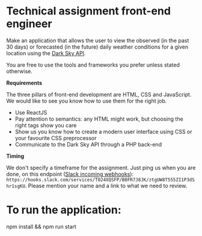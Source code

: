 # Technical assignment front-end engineer
Make an application that allows the user to view the observed (in the past 30 days) or forecasted (in the future) daily weather conditions for a given location using the [Dark Sky API](https://darksky.net/dev/docs).

You are free to use the tools and frameworks you prefer unless stated otherwise.

**Requirements**

The three pillars of front-end development are HTML, CSS and JavaScript. We would like to see you know how to use them for the right job.
* Use ReactJS
* Pay attention to semantics: any HTML might work, but choosing the right tags show you care
* Show us you know how to create a modern user interface using CSS or your favourite CSS preprocessor
* Communicate to the Dark Sky API through a PHP back-end

**Timing**

We don't specify a timeframe for the assignment. Just ping us when you are done, on this endpoint ([Slack incoming webhooks](https://api.slack.com/incoming-webhooks)): `https://hooks.slack.com/services/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`. Please mention your name and a link to what we need to review.



# To run the application:
npm install && npm run start
